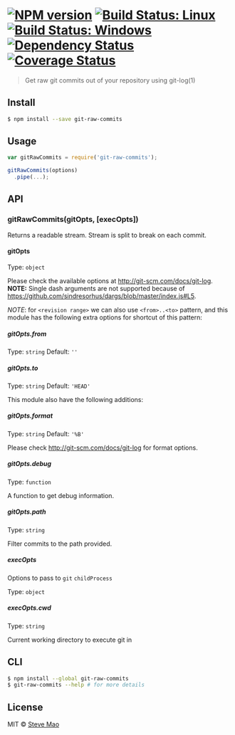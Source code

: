 #  [![NPM version][npm-image]][npm-url] [![Build Status: Linux][travis-image]][travis-url] [![Build Status: Windows][appveyor-image]][appveyor-url] [![Dependency Status][daviddm-image]][daviddm-url] [![Coverage Status][coverage-image]][coverage-url]

> Get raw git commits out of your repository using git-log(1)


## Install

```sh
$ npm install --save git-raw-commits
```


## Usage

```js
var gitRawCommits = require('git-raw-commits');

gitRawCommits(options)
  .pipe(...);
```


## API

### gitRawCommits(gitOpts, [execOpts])

Returns a readable stream. Stream is split to break on each commit.

#### gitOpts

Type: `object`

Please check the available options at http://git-scm.com/docs/git-log.
**NOTE:** Single dash arguments are not supported because of https://github.com/sindresorhus/dargs/blob/master/index.js#L5.

*NOTE*: for `<revision range>` we can also use `<from>..<to>` pattern, and this module has the following extra options for shortcut of this pattern:

##### gitOpts.from

Type: `string` Default: `''`

##### gitOpts.to

Type: `string` Default: `'HEAD'`

This module also have the following additions:

##### gitOpts.format

Type: `string` Default: `'%B'`

Please check http://git-scm.com/docs/git-log for format options.

##### gitOpts.debug

Type: `function`

A function to get debug information.

##### gitOpts.path

Type: `string`

Filter commits to the path provided.

##### execOpts

Options to pass to `git` `childProcess`

Type: `object`

##### execOpts.cwd

Type: `string`

Current working directory to execute git in


## CLI

```sh
$ npm install --global git-raw-commits
$ git-raw-commits --help # for more details
```


## License

MIT © [Steve Mao](https://github.com/stevemao)


[npm-image]: https://badge.fury.io/js/git-raw-commits.svg
[npm-url]: https://npmjs.org/package/git-raw-commits
[travis-image]: https://travis-ci.org/conventional-changelog/git-raw-commits.svg?branch=master
[travis-url]: https://travis-ci.org/conventional-changelog/git-raw-commits
[appveyor-image]: https://ci.appveyor.com/api/projects/status/4qm3bjmg41k3dsbv/branch/master?svg=true
[appveyor-url]: https://ci.appveyor.com/project/stevemao/git-raw-commits/branch/master
[daviddm-image]: https://david-dm.org/conventional-changelog/git-raw-commits.svg?theme=shields.io
[daviddm-url]: https://david-dm.org/conventional-changelog/git-raw-commits
[coverage-image]: https://img.shields.io/codecov/c/github/conventional-changelog/conventional-changelog.svg
[coverage-url]: https://app.codecov.io/gh/conventional-changelog/conventional-changelog
